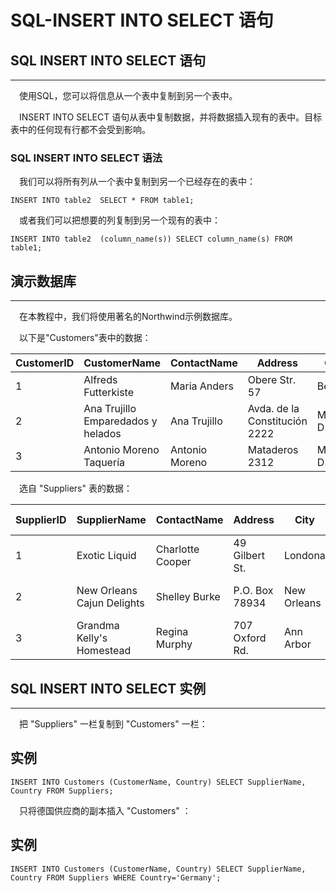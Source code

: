 # SQL-INSERT INTO SELECT 语句



## SQL INSERT INTO SELECT 语句

------

　使用SQL，您可以将信息从一个表中复制到另一个表中。

　INSERT INTO SELECT 语句从表中复制数据，并将数据插入现有的表中。目标表中的任何现有行都不会受到影响。

### SQL INSERT INTO SELECT 语法

　我们可以将所有列从一个表中复制到另一个已经存在的表中：

```
INSERT INTO table2  SELECT * FROM table1;    
```

　或者我们可以把想要的列复制到另一个现有的表中：

```
INSERT INTO table2  (column_name(s)) SELECT column_name(s) FROM table1;   
```



## 演示数据库

------

　在本教程中，我们将使用著名的Northwind示例数据库。

　以下是"Customers"表中的数据：

| CustomerID | CustomerName                       | ContactName    | Address                       | City        | PostalCode | Country |
| ---------- | ---------------------------------- | -------------- | ----------------------------- | ----------- | ---------- | ------- |
| 1          | Alfreds Futterkiste                | Maria Anders   | Obere Str. 57                 | Berlin      | 12209      | Germany |
| 2          | Ana Trujillo Emparedados y helados | Ana Trujillo   | Avda. de la Constitución 2222 | México D.F. | 05021      | Mexico  |
| 3          | Antonio Moreno Taquería            | Antonio Moreno | Mataderos 2312                | México D.F. | 05023      | Mexico  |

　选自 "Suppliers" 表的数据：

| SupplierID | SupplierName               | ContactName      | Address        | City        | Postal Code | Country | Phone          |
| ---------- | -------------------------- | ---------------- | -------------- | ----------- | ----------- | ------- | -------------- |
| 1          | Exotic Liquid              | Charlotte Cooper | 49 Gilbert St. | Londona     | EC1 4SD     | UK      | (171) 555-2222 |
| 2          | New Orleans Cajun Delights | Shelley Burke    | P.O. Box 78934 | New Orleans | 70117       | USA     | (100) 555-4822 |
| 3          | Grandma Kelly's Homestead  | Regina Murphy    | 707 Oxford Rd. | Ann Arbor   | 48104       | USA     | (313) 555-5735 |



## SQL INSERT INTO SELECT 实例

------

　把 "Suppliers" 一栏复制到 "Customers" 一栏：

## 实例
```
INSERT INTO Customers (CustomerName, Country) SELECT SupplierName, Country FROM Suppliers;
```
　只将德国供应商的副本插入 "Customers" ：

## 实例
```
INSERT INTO Customers (CustomerName, Country) SELECT SupplierName, Country FROM Suppliers WHERE Country='Germany';
```
